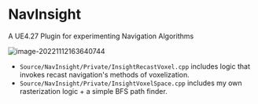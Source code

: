 # NavInsight
 A UE4.27 Plugin for experimenting Navigation Algorithms

![image-20221112163640744](C:\UE427\UnrealEngine-4.27\UnrealEngine-4.27\Engine\Plugins\NavInsight\README.assets\image-20221112163640744.png)

- `Source/NavInsight/Private/InsightRecastVoxel.cpp` includes logic that invokes recast navigation's methods of voxelization.
- `Source/NavInsight/Private/InsightVoxelSpace.cpp` includes my own rasterization logic + a simple BFS path finder.
